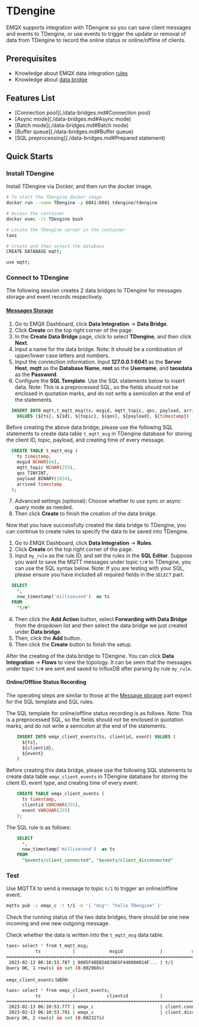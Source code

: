 # TDengine

EMQX supports integration with TDengine so you can save client messages and events to TDengine, or use events to trigger the update or removal of data from TDengine to record the online status or online/offline of clients.

## Prerequisites

- Knowledge about EMQX data integration [rules](./rules.md)
- Knowledge about [data bridge](./data-bridges.md)

## Features List

- [Connection pool](./data-bridges.md#Connection pool)
- [Async mode](./data-bridges.md#Async mode)
- [Batch mode](./data-bridges.md#Batch mode)
- [Buffer queue](./data-bridges.md#Buffer queue)
- [SQL preprocessing](./data-bridges.md#Prepared statement)

## Quick Starts

### Install TDengine

Install TDengine via Docker, and then run the docker image. 

```bash
# To start the TDengine docker image 
docker run --name TDengine -p 6041:6041 tdengine/tdengine

# Access the container
docker exec -it TDengine bash

# Locate the TDengine server in the container
taos

# Create and then select the database
CREATE DATABASE mqtt;

use mqtt;
```

### Connect to TDengine

The following session creates 2 data bridges to TDengine for messages storage and event records respectively. 

#### [Messages Storage](#Storage)

1. Go to EMQX Dashboard, click **Data Integration** -> **Data Bridge**.
2. Click **Create** on the top right corner of the page.
3. In the **Create Data Bridge** page, click to select **TDengine**, and then click **Next**.
4. Input a name for the data bridge. Note: It should be a combination of upper/lower case letters and numbers.
5. Input the connection information. Input **127.0.0.1:6041** as the **Server Host**,  **mqtt** as the **Database Name**, **root** as the **Username**, and **taosdata** as the **Password**.
6. Configure the **SQL Template**. Use the SQL statements below to insert data. Note: This is a preprocessed SQL, so the fields should not be enclosed in quotation marks, and do not write a semicolon at the end of the statements. 

  ```sql
    INSERT INTO mqtt.t_mqtt_msg(ts, msgid, mqtt_topic, qos, payload, arrived) 
      VALUES (${ts}, ${id}, ${topic}, ${qos}, ${payload}, ${timestamp})
  ```

Before creating the above data bridge, please use the following SQL statements to create data table `t_mqtt_msg` in TDengine database for storing the client ID, topic, payload, and creating time of every message. 

  ```sql
    CREATE TABLE t_mqtt_msg (
      ts timestamp,
      msgid NCHAR(64),
      mqtt_topic NCHAR(255),
      qos TINYINT,
      payload BINARY(1024),
      arrived timestamp
    );
  ```

7. Advanced settings (optional):  Choose whether to use sync or async query mode as needed.
8. Then click **Create** to finish the creation of the data bridge.

Now that you have successfully created the data bridge to TDengine, you can continue to create rules to specify the data to be saved into TDengine. 

1. Go to EMQX Dashboard, click **Data Integration** -> **Rules**.
2. Click **Create** on the top right corner of the page.
3. Input `my_rule` as the rule ID, and set the rules in the **SQL Editor**. Suppose you want to save the MQTT messages under topic `t/#`  to TDengine, you can use the SQL syntax below. Note: If you are testing with your SQL, please ensure you have included all required fields in the `SELECT` part. 

  ```sql
    SELECT
      *,
      now_timestamp('millisecond')  as ts
    FROM
      "t/#"
  ```

4. Then click the **Add Action** button, select **Forwarding with Data Bridge** from the dropdown list and then select the data bridge we just created under **Data bridge**.  
5. Then, click the **Add** button. 
6. Then click the **Create** button to finish the setup. 

After the creating of the data bridge to TDengine. You can click **Data Integration** -> **Flows** to view the topology. It can be seen that the messages under topic `t/#`  are sent and saved to InfluxDB after parsing by rule  `my_rule`. 

#### Online/Offline Status Recording

The operating steps are similar to those at the [Message storage](#Storage) part expect for the SQL template and SQL rules. 

The SQL template for online/offline status recording is as follows. Note: This is a preprocessed SQL, so the fields should not be enclosed in quotation marks, and do not write a semicolon at the end of the statements.

```sql
    INSERT INTO emqx_client_events(ts, clientid, event) VALUES (
      ${ts},
      ${clientid},
      ${event}
    )
```

Before creating this data bridge, please use the following SQL statements to create data table `emqx_client_events` in TDengine database for storing the client ID, event type, and creating time of every event. 

```sql
    CREATE TABLE emqx_client_events (
      ts timestamp,
      clientid VARCHAR(255),
      event VARCHAR(255)
    );
```

The SQL rule is as follows: 

```sql
    SELECT
      *,
      now_timestamp('millisecond')  as ts
    FROM 
      "$events/client_connected", "$events/client_disconnected"
```

### Test

Use MQTTX  to send a message to topic  `t/1`  to trigger an online/offline event. 

```bash
mqttx pub -i emqx_c -t t/1 -m '{ "msg": "hello TDengine" }'
```

Check the running status of the two data bridges, there should be one new incoming and one new outgoing message. 

Check whether the data is written into the `t_mqtt_msg`  data table. 

```bash
taos> select * from t_mqtt_msg;
           ts            |             msgid              |           mqtt_topic           | qos  |            payload             |         arrived         |
==============================================================================================================================================================
 2023-02-13 06:10:53.787 | 0005F48EB5A83865F440000014F... | t/1                            |    0 | { "msg": "hello TDengine" }    | 2023-02-13 06:10:53.787 |
Query OK, 1 row(s) in set (0.002968s)

```

`emqx_client_events`  table:

```bash
taos> select * from emqx_client_events;
           ts            |            clientid            |             event              |
============================================================================================
 2023-02-13 06:10:53.777 | emqx_c                         | client.connected               |
 2023-02-13 06:10:53.791 | emqx_c                         | client.disconnected            |
Query OK, 2 row(s) in set (0.002327s)

```
